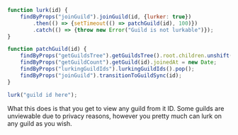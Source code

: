 ```js
function lurk(id) {
    findByProps("joinGuild").joinGuild(id, {lurker: true})
        .then(() => {setTimeout(() => patchGuild(id), 100)})
        .catch(() => {throw new Error("Guild is not lurkable")});
}

function patchGuild(id) {
    findByProps("getGuildsTree").getGuildsTree().root.children.unshift({type: "guild", id, unavailable: false, children: []});
    findByProps("getGuildCount").getGuild(id).joinedAt = new Date;
    findByProps("lurkingGuildIds").lurkingGuildIds().pop();
    findByProps("joinGuild").transitionToGuildSync(id);
}

lurk("guild id here");
```

What this does is that you get to view any guild from it ID. Some guilds are unviewable due to privacy reasons, however
you pretty much can lurk on any guild as you wish. 
